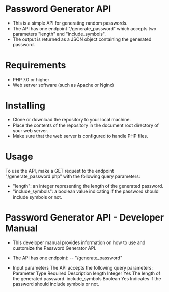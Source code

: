# Password Generator API
- This is a simple API for generating random passwords. 
- The API has one endpoint "/generate_password" which accepts two parameters "length" and "include_symbols". 
- The output is returned as a JSON object containing the generated password.

# Requirements
- PHP 7.0 or higher
- Web server software (such as Apache or Nginx)

# Installing
- Clone or download the repository to your local machine.
- Place the contents of the repository in the document root directory of your web server.
- Make sure that the web server is configured to handle PHP files.

# Usage
To use the API, make a GET request to the endpoint "/generate_password.php" with the following query parameters:
- "length": an integer representing the length of the generated password.
- "include_symbols": a boolean value indicating if the password should include symbols or not.


# Password Generator API - Developer Manual
- This developer manual provides information on how to use and customize the Password Generator API.

- The API has one endpoint:
-- "/generate_password"

- Input parameters
The API accepts the following query parameters:
Parameter       	  Type	   Required	                 Description
 length	           Integer	    Yes	         The length of the generated password.
include_symbols	   Boolean	    Yes	    Indicates if the password should include symbols or not.
